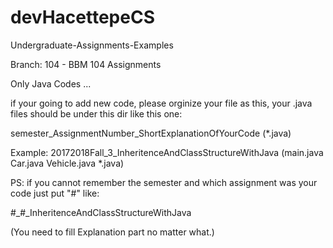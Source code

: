 # devHacettepeCS
Undergraduate-Assignments-Examples

Branch: 104 - BBM 104 Assignments

Only Java Codes ...

if your going to add new code, please orginize your file as this, your .java files should be under this dir like this one:

semester_AssignmentNumber_ShortExplanationOfYourCode (*.java)

Example: 20172018Fall_3_InheritenceAndClassStructureWithJava (main.java Car.java Vehicle.java *.java)

PS: if you cannot remember the semester and which assignment was your code just put "#" like:

#_#_InheritenceAndClassStructureWithJava

(You need to fill Explanation part no matter what.)
